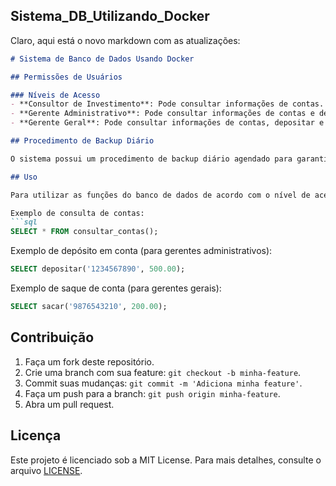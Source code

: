## Sistema_DB_Utilizando_Docker

Claro, aqui está o novo markdown com as atualizações:

```markdown
# Sistema de Banco de Dados Usando Docker

## Permissões de Usuários

### Níveis de Acesso
- **Consultor de Investimento**: Pode consultar informações de contas.
- **Gerente Administrativo**: Pode consultar informações de contas e depositar em contas.
- **Gerente Geral**: Pode consultar informações de contas, depositar e sacar de contas.

## Procedimento de Backup Diário

O sistema possui um procedimento de backup diário agendado para garantir a segurança dos dados. O backup é realizado utilizando o utilitário `pg_dump` do PostgreSQL e é agendado para executar todos os dias à meia-noite.

## Uso

Para utilizar as funções do banco de dados de acordo com o nível de acesso do usuário, conecte-se ao banco de dados usando um cliente PostgreSQL, como o `psql`, e execute as funções relevantes.

Exemplo de consulta de contas:
```sql
SELECT * FROM consultar_contas();
```

Exemplo de depósito em conta (para gerentes administrativos):
```sql
SELECT depositar('1234567890', 500.00);
```

Exemplo de saque de conta (para gerentes gerais):
```sql
SELECT sacar('9876543210', 200.00);
```

## Contribuição

1. Faça um fork deste repositório.
2. Crie uma branch com sua feature: `git checkout -b minha-feature`.
3. Commit suas mudanças: `git commit -m 'Adiciona minha feature'`.
4. Faça um push para a branch: `git push origin minha-feature`.
5. Abra um pull request.

## Licença

Este projeto é licenciado sob a MIT License. Para mais detalhes, consulte o arquivo [LICENSE](LICENSE).
```
